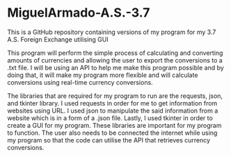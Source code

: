 # MiguelArmado-A.S.-3.7
This is a GitHub repository containing versions of my program for my 3.7 A.S. Foreign Exchange utilising GUI

This program will perform the simple process of calculating and converting amounts of currencies and allowing the user to export the conversions to a .txt file.
I will be using an API to help me make this program possible and by doing that, it will make my program more flexible and will calculate conversions using
real-time currency conversions.

The libraries that are required for my program to run are the requests, json, and tkinter library. I used requests in order for me to get information from websites using URL. I used json to manipulate the said information from a website which is in a form of a .json file. Lastly, I used tkinter in order to create a GUI for my program. These libraries are important
for my program to function. The user also needs to be connected the internet while using my program so that the code can utilise the API that retrieves currency conversions.    
